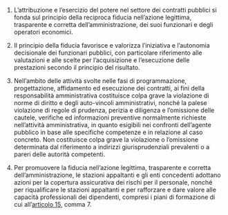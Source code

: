 1. L’attribuzione e l’esercizio del potere nel settore dei contratti pubblici si fonda sul principio della reciproca fiducia nell’azione legittima, trasparente e corretta dell’amministrazione, dei suoi funzionari e degli operatori economici.

2. Il principio della fiducia favorisce e valorizza l’iniziativa e l’autonomia decisionale dei funzionari pubblici, con particolare riferimento alle valutazioni e alle scelte per l’acquisizione e l’esecuzione delle prestazioni secondo il principio del risultato.

3. Nell’ambito delle attività svolte nelle fasi di programmazione, progettazione, affidamento ed esecuzione dei contratti, ai fini della responsabilità amministrativa costituisce colpa grave la violazione di norme di diritto e degli auto-vincoli amministrativi, nonché la palese violazione di regole di prudenza, perizia e diligenza e l’omissione delle cautele, verifiche ed informazioni preventive normalmente richieste nell’attività amministrativa, in quanto esigibili nei confronti dell’agente pubblico in base alle specifiche competenze e in relazione al caso concreto. Non costituisce colpa grave la violazione o l’omissione determinata dal riferimento a indirizzi giurisprudenziali prevalenti o a pareri delle autorità competenti.

4. Per promuovere la fiducia nell’azione legittima, trasparente e corretta dell’amministrazione, le stazioni appaltanti e gli enti concedenti adottano azioni per la copertura assicurativa dei rischi per il personale, nonché per riqualificare le stazioni appaltanti e per rafforzare e dare valore alle capacità professionali dei dipendenti, compresi i piani di formazione di cui all’[articolo 15](/index.html?article=articolo-15&version=2), comma 7.